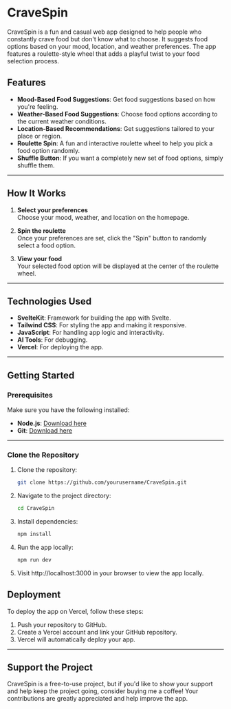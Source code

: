 # CraveSpin

CraveSpin is a fun and casual web app designed to help people who constantly crave food but don't know what to choose. It suggests food options based on your mood, location, and weather preferences. The app features a roulette-style wheel that adds a playful twist to your food selection process.

## Features

- **Mood-Based Food Suggestions**: Get food suggestions based on how you're feeling.
- **Weather-Based Food Suggestions**: Choose food options according to the current weather conditions.
- **Location-Based Recommendations**: Get suggestions tailored to your place or region.
- **Roulette Spin**: A fun and interactive roulette wheel to help you pick a food option randomly.
- **Shuffle Button**: If you want a completely new set of food options, simply shuffle them.

---

## How It Works

1. **Select your preferences**  
   Choose your mood, weather, and location on the homepage.

2. **Spin the roulette**  
   Once your preferences are set, click the "Spin" button to randomly select a food option.

3. **View your food**  
   Your selected food option will be displayed at the center of the roulette wheel.

---

## Technologies Used

- **SvelteKit**: Framework for building the app with Svelte.
- **Tailwind CSS**: For styling the app and making it responsive.
- **JavaScript**: For handling app logic and interactivity.
- **AI Tools**: For debugging.
- **Vercel**: For deploying the app.

---

## Getting Started

### Prerequisites

Make sure you have the following installed:

- **Node.js**: [Download here](https://nodejs.org/)
- **Git**: [Download here](https://git-scm.com/)

---

### Clone the Repository

1. Clone the repository:

   ```bash
   git clone https://github.com/yourusername/CraveSpin.git

2. Navigate to the project directory:

   ```bash
   cd CraveSpin

3. Install dependencies:

   ```bash
   npm install

4. Run the app locally:

   ```bash
   npm run dev

5. Visit http://localhost:3000 in your browser to view the app locally.

## Deployment

To deploy the app on Vercel, follow these steps:

1. Push your repository to GitHub.
2. Create a Vercel account and link your GitHub repository.
3. Vercel will automatically deploy your app.

---

## Support the Project

CraveSpin is a free-to-use project, but if you'd like to show your support and help keep the project going, consider buying me a coffee! Your contributions are greatly appreciated and help improve the app.

